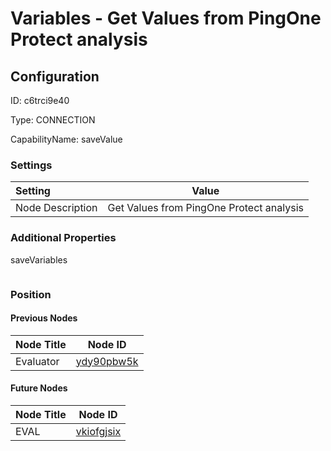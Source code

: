 # Variables - Get Values from PingOne Protect analysis
## Configuration
ID:  c6trci9e40

Type: CONNECTION 

CapabilityName: saveValue

### Settings
| Setting | Value  |
| :------------------------ | ---------------------------------------- |
| Node Description | Get Values from PingOne Protect analysis | 





### Additional Properties
saveVariables
```
```





### Position

#### Previous Nodes
| Node Title | Node ID |
| :------------- | ------------ |
| Evaluator | [ydy90pbw5k](./ydy90pbw5k.md) | 
 
 #### Future Nodes
| Node Title | Node ID |
| :------------- | ------------ |
| EVAL |[vkiofgjsix](./vkiofgjsix.md) | 